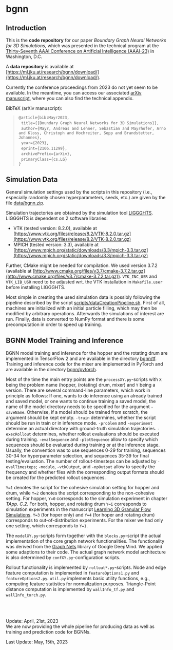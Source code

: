 # bgnn
## Introduction

This is the **code repository** for our paper *Boundary Graph Neural Networks for 3D Simulations*, which was presented in the technical program at the [Thirty-Seventh AAAI Conference on Artificial Intelligence (AAAI-23)](https://aaai-23.aaai.org/) in Washington, D.C.  

A **data repository** is available at [https://ml.jku.at/research/bgnn/download/](https://ml.jku.at/research/bgnn/download/).

Currently the conference proceedings from 2023 do not yet seem to be available. In the meantime, you can access our associated [arXiv manuscript](https://arxiv.org/abs/2106.11299), where you can also find the technical appendix.

BibTeX (arXiv manuscript):

>`@article{bib:Mayr2023,`\
>&nbsp;&nbsp;`title={{Boundary Graph Neural Networks for 3D Simulations}},`\
>&nbsp;&nbsp;`author={Mayr, Andreas and Lehner, Sebastian and Mayrhofer, Arno and Kloss, Christoph and Hochreiter, Sepp and Brandstetter, Johannes},`\
>&nbsp;&nbsp;`year={2023},`\
>&nbsp;&nbsp;`eprint={2106.11299},`\
>&nbsp;&nbsp;`archivePrefix={arXiv},`\
>&nbsp;&nbsp;`primaryClass={cs.LG}`\
>`}`  

## Simulation Data

General simulation settings used by the scripts in this repository (i.e., especially randomly chosen hyperparameters, seeds, etc.) are given by the file [data/bgnn.zip](data/bgnn.zip).

Simulation trajectories are obtained by the simulation tool [LIGGGHTS](https://github.com/CFDEMproject/LIGGGHTS-PUBLIC/tree/9fb7f67592be9304afca9cb6840892b3b7d048d6).
LIGGGHTS is dependent on 2 software libraries:
- VTK (tested version: 8.2.0), available at [https://www.vtk.org/files/release/8.2/VTK-8.2.0.tar.gz](https://www.vtk.org/files/release/8.2/VTK-8.2.0.tar.gz)
- MPICH (tested version: 3.3), available at [https://www.mpich.org/static/downloads/3.3/mpich-3.3.tar.gz](https://www.mpich.org/static/downloads/3.3/mpich-3.3.tar.gz)

Further, CMake might be needed for compilation. We used version 3.7.2 (available at [http://www.cmake.org/files/v3.7/cmake-3.7.2.tar.gz](http://www.cmake.org/files/v3.7/cmake-3.7.2.tar.gz)).
`VTK_INC_USR` and `VTK_LIB_USR` need to be adjusted wrt. the VTK installation in `Makefile.user` before installing LIGGGHTS.

Most simple in creating the used simulation data is possibly following the pipeline described by the script [scripts/dataCreationPipeline.sh](scripts/dataCreationPipeline.sh). First of all, machines are initialized with an initial particle filling, which may then be modified by arbitrary operations. Afterwards the simulations of interest are run. Finally, data is converted to NumPy format and there is some precomputation in order to speed up training.

## BGNN Model Training and Inference

BGNN model training and inference for the hopper and the rotating drum are implemented in TensorFlow 2 and are available in the directory [bgnn/tf](bgnn/tf).
Training and inference code for the mixer are implemented in PyTorch and are available in the directory [bgnn/pytorch](bgnn/pytorch).

Most of the time the main entry points are the `processXY.py`-scripts with `X` being the problem name (hopper, (rotating) drum, mixer) and `Y` being a version.
There are several command-line parameters, which work in principle as follows: If one, wants to do inference using an already trained and saved model, or one wants to continue training a saved model, the name of the model directory needs to be specified for the argument `-saveName`. Otherwise, if a model should be trained from scratch, the argument should be kept empty. `-train` determines, whether the script should be run in train or in inference mode. `-problem` and `-experiment` determine an actual directory with ground-truth simulation trajectories. `-execRollout` determines, whether rollout evaluations should be executed  during training. `-evalSequence` and `-plotSequence` allow to specify which sequences should be evaluated during training or at the inference stage. Usually, the convention was to use sequences 0-29 for training, sequences 30-34 for hyperparameter selection, and sequences 35-39 for final testing/evaluation. The number of rollout-timesteps can be adjusted by `-evalTimesteps`; `-modulo`, `-vtkOutput`, and `-npOutput` allow to specify the frequency and whether files with the corresponding output formats should be created for the predicted rollout sequences.

`Y=1` denotes the script for the cohesive simulation setting for hopper and drum, while `Y=2` denotes the script corresponding to the non-cohesive setting. For hopper, `Y=0` corresponds to the simulation experiment in chapter *TApp. C.2*. For both, hopper, and rotating drum `Y=i` corresponds to simulation experiments in the manuscript [Learning 3D Granular Flow Simulations](https://arxiv.org/abs/2105.01636). `Y=3` (for hoper only) and `Y=4` (for hoper and rotating drum) corresponds to out-of-distribution experiments. For the mixer we had only one setting, which corresponds to `Y=1`.

The `modelXY.py`-scripts form together with the `blocks.py`-script the actual implementation of the core graph network functionalities.
The functionality was derived from the [Graph Nets](https://www.deepmind.com/open-source/graph-nets) library of Google DeepMind.
We applied some adaptions to their code. The actual graph network model architecture is also determined by `confXY.py`-configuration scripts.

Rollout functionality is implemented by `rollout*.py`-scripts. Node and edge feature computation is implemented in `featureOptions1.py` and `featureOptions2.py`.
`util.py` implements basic utility functions, e.g., computing feature statistics for normalization purposes. Triangle-Point distance computation is implemented by `wallInfo_tf.py` and `wallInfo_torch.py`.


\
\
\
Update: April, 21st, 2023\
We are now providing the whole pipeline for producing data as well as training and prediction code for BGNNs.

Last Update: May, 15th, 2023
